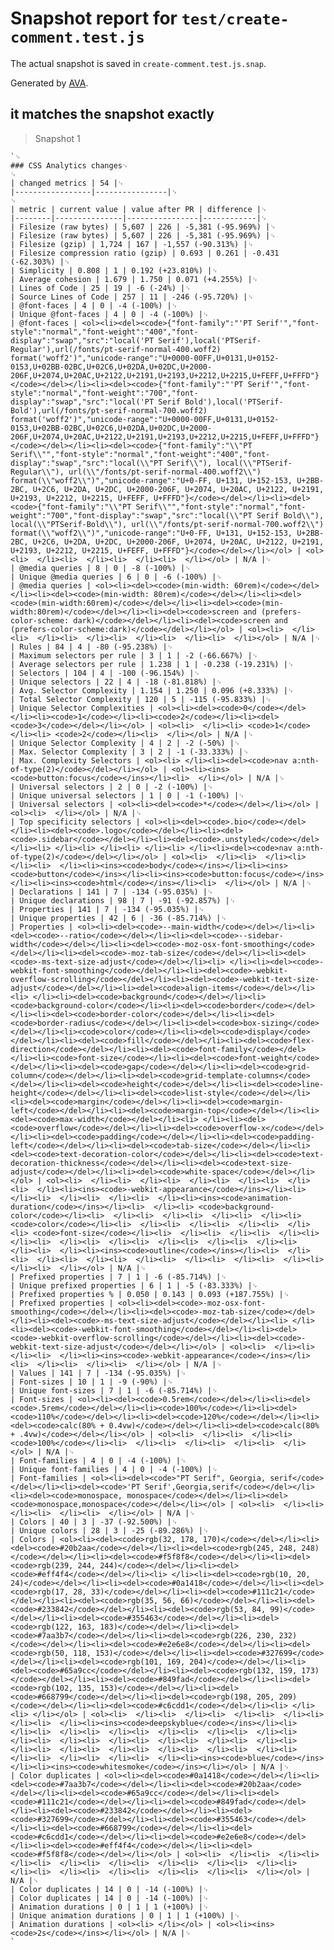 # Snapshot report for `test/create-comment.test.js`

The actual snapshot is saved in `create-comment.test.js.snap`.

Generated by [AVA](https://avajs.dev).

## it matches the snapshot exactly

> Snapshot 1

    `␊
    ### CSS Analytics changes␊
    ␊
    | changed metrics | 54 |␊
    |-----------------|----------------|␊
    ␊
    | metric | current value | value after PR | difference |␊
    |--------|---------------|----------------|------------|␊
    | Filesize (raw bytes) | 5,607 | 226 | -5,381 (-95.969%) |␊
    | Filesize (raw bytes) | 5,607 | 226 | -5,381 (-95.969%) |␊
    | Filesize (gzip) | 1,724 | 167 | -1,557 (-90.313%) |␊
    | Filesize compression ratio (gzip) | 0.693 | 0.261 | -0.431 (-62.303%) |␊
    | Simplicity | 0.808 | 1 | 0.192 (+23.810%) |␊
    | Average cohesion | 1.679 | 1.750 | 0.071 (+4.255%) |␊
    | Lines of Code | 25 | 19 | -6 (-24%) |␊
    | Source Lines of Code | 257 | 11 | -246 (-95.720%) |␊
    | @font-faces | 4 | 0 | -4 (-100%) |␊
    | Unique @font-faces | 4 | 0 | -4 (-100%) |␊
    | @font-faces | <ol><li><del><code>{"font-family":"'PT Serif'","font-style":"normal","font-weight":"400","font-display":"swap","src":"local('PT Serif'),local('PTSerif-Regular'),url(/fonts/pt-serif-normal-400.woff2) format('woff2')","unicode-range":"U+0000-00FF,U+0131,U+0152-0153,U+02BB-02BC,U+02C6,U+02DA,U+02DC,U+2000-206F,U+2074,U+20AC,U+2122,U+2191,U+2193,U+2212,U+2215,U+FEFF,U+FFFD"}</code></del></li><li><del><code>{"font-family":"'PT Serif'","font-style":"normal","font-weight":"700","font-display":"swap","src":"local('PT Serif Bold'),local('PTSerif-Bold'),url(/fonts/pt-serif-normal-700.woff2) format('woff2')","unicode-range":"U+0000-00FF,U+0131,U+0152-0153,U+02BB-02BC,U+02C6,U+02DA,U+02DC,U+2000-206F,U+2074,U+20AC,U+2122,U+2191,U+2193,U+2212,U+2215,U+FEFF,U+FFFD"}</code></del></li><li><del><code>{"font-family":"\\"PT Serif\\"","font-style":"normal","font-weight":"400","font-display":"swap","src":"local(\\"PT Serif\\"), local(\\"PTSerif-Regular\\"), url(\\"/fonts/pt-serif-normal-400.woff2\\") format(\\"woff2\\")","unicode-range":"U+0-FF, U+131, U+152-153, U+2BB-2BC, U+2C6, U+2DA, U+2DC, U+2000-206F, U+2074, U+20AC, U+2122, U+2191, U+2193, U+2212, U+2215, U+FEFF, U+FFFD"}</code></del></li><li><del><code>{"font-family":"\\"PT Serif\\"","font-style":"normal","font-weight":"700","font-display":"swap","src":"local(\\"PT Serif Bold\\"), local(\\"PTSerif-Bold\\"), url(\\"/fonts/pt-serif-normal-700.woff2\\") format(\\"woff2\\")","unicode-range":"U+0-FF, U+131, U+152-153, U+2BB-2BC, U+2C6, U+2DA, U+2DC, U+2000-206F, U+2074, U+20AC, U+2122, U+2191, U+2193, U+2212, U+2215, U+FEFF, U+FFFD"}</code></del></li></ol> | <ol><li>  </li><li>  </li><li>  </li><li>  </li></ol> | N/A |␊
    | @media queries | 8 | 0 | -8 (-100%) |␊
    | Unique @media queries | 6 | 0 | -6 (-100%) |␊
    | @media queries | <ol><li><del><code>(min-width: 60rem)</code></del></li><li><del><code>(min-width: 80rem)</code></del></li><li><del><code>(min-width:60rem)</code></del></li><li><del><code>(min-width:80rem)</code></del></li><li><del><code>screen and (prefers-color-scheme: dark)</code></del></li><li><del><code>screen and (prefers-color-scheme:dark)</code></del></li></ol> | <ol><li>  </li><li>  </li><li>  </li><li>  </li><li>  </li><li>  </li></ol> | N/A |␊
    | Rules | 84 | 4 | -80 (-95.238%) |␊
    | Maximum selectors per rule | 3 | 1 | -2 (-66.667%) |␊
    | Average selectors per rule | 1.238 | 1 | -0.238 (-19.231%) |␊
    | Selectors | 104 | 4 | -100 (-96.154%) |␊
    | Unique selectors | 22 | 4 | -18 (-81.818%) |␊
    | Avg. Selector Complexity | 1.154 | 1.250 | 0.096 (+8.333%) |␊
    | Total Selector Complexity | 120 | 5 | -115 (-95.833%) |␊
    | Unique Selector Complexities | <ol><li><del><code>0</code></del></li><li><code>1</code></li><li><code>2</code></li><li><del><code>3</code></del></li></ol> | <ol><li>  </li><li> <code>1</code></li><li> <code>2</code></li><li>  </li></ol> | N/A |␊
    | Unique Selector Complexity | 4 | 2 | -2 (-50%) |␊
    | Max. Selector Complexity | 3 | 2 | -1 (-33.333%) |␊
    | Max. Complexity Selectors | <ol><li> </li><li><del><code>nav a:nth-of-type(2)</code></del></li></ol> | <ol><li><ins><code>button:focus</code></ins></li><li>  </li></ol> | N/A |␊
    | Universal selectors | 2 | 0 | -2 (-100%) |␊
    | Unique universal selectors | 1 | 0 | -1 (-100%) |␊
    | Universal selectors | <ol><li><del><code>*</code></del></li></ol> | <ol><li>  </li></ol> | N/A |␊
    | Top specificity selectors | <ol><li><del><code>.bio</code></del></li><li><del><code>.logo</code></del></li><li><del><code>.sidebar</code></del></li><li><del><code>.unstyled</code></del></li><li> </li><li> </li><li> </li><li> </li><li><del><code>nav a:nth-of-type(2)</code></del></li></ol> | <ol><li>  </li><li>  </li><li>  </li><li>  </li><li><ins><code>body</code></ins></li><li><ins><code>button</code></ins></li><li><ins><code>button:focus</code></ins></li><li><ins><code>html</code></ins></li><li>  </li></ol> | N/A |␊
    | Declarations | 141 | 7 | -134 (-95.035%) |␊
    | Unique declarations | 98 | 7 | -91 (-92.857%) |␊
    | Properties | 141 | 7 | -134 (-95.035%) |␊
    | Unique properties | 42 | 6 | -36 (-85.714%) |␊
    | Properties | <ol><li><del><code>--main-width</code></del></li><li><del><code>--ratio</code></del></li><li><del><code>--sidebar-width</code></del></li><li><del><code>-moz-osx-font-smoothing</code></del></li><li><del><code>-moz-tab-size</code></del></li><li><del><code>-ms-text-size-adjust</code></del></li><li> </li><li><del><code>-webkit-font-smoothing</code></del></li><li><del><code>-webkit-overflow-scrolling</code></del></li><li><del><code>-webkit-text-size-adjust</code></del></li><li><del><code>align-items</code></del></li><li> </li><li><del><code>background</code></del></li><li><code>background-color</code></li><li><del><code>border</code></del></li><li><del><code>border-color</code></del></li><li><del><code>border-radius</code></del></li><li><del><code>box-sizing</code></del></li><li><code>color</code></li><li><del><code>display</code></del></li><li><del><code>fill</code></del></li><li><del><code>flex-direction</code></del></li><li><del><code>font-family</code></del></li><li><code>font-size</code></li><li><del><code>font-weight</code></del></li><li><del><code>gap</code></del></li><li><del><code>grid-column</code></del></li><li><del><code>grid-template-columns</code></del></li><li><del><code>height</code></del></li><li><del><code>line-height</code></del></li><li><del><code>list-style</code></del></li><li><del><code>margin</code></del></li><li><del><code>margin-left</code></del></li><li><del><code>margin-top</code></del></li><li><del><code>max-width</code></del></li><li> </li><li><del><code>overflow</code></del></li><li><del><code>overflow-x</code></del></li><li><del><code>padding</code></del></li><li><del><code>padding-left</code></del></li><li><del><code>tab-size</code></del></li><li><del><code>text-decoration-color</code></del></li><li><del><code>text-decoration-thickness</code></del></li><li><del><code>text-size-adjust</code></del></li><li><del><code>white-space</code></del></li></ol> | <ol><li>  </li><li>  </li><li>  </li><li>  </li><li>  </li><li>  </li><li><ins><code>-webkit-appearance</code></ins></li><li>  </li><li>  </li><li>  </li><li>  </li><li><ins><code>animation-duration</code></ins></li><li>  </li><li> <code>background-color</code></li><li>  </li><li>  </li><li>  </li><li>  </li><li> <code>color</code></li><li>  </li><li>  </li><li>  </li><li>  </li><li> <code>font-size</code></li><li>  </li><li>  </li><li>  </li><li>  </li><li>  </li><li>  </li><li>  </li><li>  </li><li>  </li><li>  </li><li>  </li><li><ins><code>outline</code></ins></li><li>  </li><li>  </li><li>  </li><li>  </li><li>  </li><li>  </li><li>  </li><li>  </li><li>  </li></ol> | N/A |␊
    | Prefixed properties | 7 | 1 | -6 (-85.714%) |␊
    | Unique prefixed properties | 6 | 1 | -5 (-83.333%) |␊
    | Prefixed properties % | 0.050 | 0.143 | 0.093 (+187.755%) |␊
    | Prefixed properties | <ol><li><del><code>-moz-osx-font-smoothing</code></del></li><li><del><code>-moz-tab-size</code></del></li><li><del><code>-ms-text-size-adjust</code></del></li><li> </li><li><del><code>-webkit-font-smoothing</code></del></li><li><del><code>-webkit-overflow-scrolling</code></del></li><li><del><code>-webkit-text-size-adjust</code></del></li></ol> | <ol><li>  </li><li>  </li><li>  </li><li><ins><code>-webkit-appearance</code></ins></li><li>  </li><li>  </li><li>  </li></ol> | N/A |␊
    | Values | 141 | 7 | -134 (-95.035%) |␊
    | Font-sizes | 10 | 1 | -9 (-90%) |␊
    | Unique font-sizes | 7 | 1 | -6 (-85.714%) |␊
    | Font-sizes | <ol><li><del><code>0.5rem</code></del></li><li><del><code>.5rem</code></del></li><li><code>100%</code></li><li><del><code>110%</code></del></li><li><del><code>120%</code></del></li><li><del><code>calc(80% + 0.4vw)</code></del></li><li><del><code>calc(80% + .4vw)</code></del></li></ol> | <ol><li>  </li><li>  </li><li> <code>100%</code></li><li>  </li><li>  </li><li>  </li><li>  </li></ol> | N/A |␊
    | Font-families | 4 | 0 | -4 (-100%) |␊
    | Unique font-families | 4 | 0 | -4 (-100%) |␊
    | Font-families | <ol><li><del><code>"PT Serif", Georgia, serif</code></del></li><li><del><code>'PT Serif',Georgia,serif</code></del></li><li><del><code>monospace, monospace</code></del></li><li><del><code>monospace,monospace</code></del></li></ol> | <ol><li>  </li><li>  </li><li>  </li><li>  </li></ol> | N/A |␊
    | Colors | 40 | 3 | -37 (-92.500%) |␊
    | Unique colors | 28 | 3 | -25 (-89.286%) |␊
    | Colors | <ol><li><del><code>rgb(32, 178, 170)</code></del></li><li><del><code>#20b2aa</code></del></li><li><del><code>rgb(245, 248, 248)</code></del></li><li><del><code>#f5f8f8</code></del></li><li><del><code>rgb(239, 244, 244)</code></del></li><li><del><code>#eff4f4</code></del></li><li> </li><li><del><code>rgb(10, 20, 24)</code></del></li><li><del><code>#0a1418</code></del></li><li><del><code>rgb(17, 28, 33)</code></del></li><li><del><code>#111c21</code></del></li><li><del><code>rgb(35, 56, 66)</code></del></li><li><del><code>#233842</code></del></li><li><del><code>rgb(53, 84, 99)</code></del></li><li><del><code>#355463</code></del></li><li><del><code>rgb(122, 163, 183)</code></del></li><li><del><code>#7aa3b7</code></del></li><li><del><code>rgb(226, 230, 232)</code></del></li><li><del><code>#e2e6e8</code></del></li><li><del><code>rgb(50, 118, 153)</code></del></li><li><del><code>#327699</code></del></li><li><del><code>rgb(101, 169, 204)</code></del></li><li><del><code>#65a9cc</code></del></li><li><del><code>rgb(132, 159, 173)</code></del></li><li><del><code>#849fad</code></del></li><li><del><code>rgb(102, 135, 153)</code></del></li><li><del><code>#668799</code></del></li><li><del><code>rgb(198, 205, 209)</code></del></li><li><del><code>#c6cdd1</code></del></li><li> </li><li> </li></ol> | <ol><li>  </li><li>  </li><li>  </li><li>  </li><li>  </li><li>  </li><li><ins><code>deepskyblue</code></ins></li><li>  </li><li>  </li><li>  </li><li>  </li><li>  </li><li>  </li><li>  </li><li>  </li><li>  </li><li>  </li><li>  </li><li>  </li><li>  </li><li>  </li><li>  </li><li>  </li><li>  </li><li>  </li><li>  </li><li>  </li><li>  </li><li>  </li><li><ins><code>blue</code></ins></li><li><ins><code>whitesmoke</code></ins></li></ol> | N/A |␊
    | Color duplicates | <ol><li><del><code>#0a1418</code></del></li><li><del><code>#7aa3b7</code></del></li><li><del><code>#20b2aa</code></del></li><li><del><code>#65a9cc</code></del></li><li><del><code>#111c21</code></del></li><li><del><code>#849fad</code></del></li><li><del><code>#233842</code></del></li><li><del><code>#327699</code></del></li><li><del><code>#355463</code></del></li><li><del><code>#668799</code></del></li><li><del><code>#c6cdd1</code></del></li><li><del><code>#e2e6e8</code></del></li><li><del><code>#eff4f4</code></del></li><li><del><code>#f5f8f8</code></del></li></ol> | <ol><li>  </li><li>  </li><li>  </li><li>  </li><li>  </li><li>  </li><li>  </li><li>  </li><li>  </li><li>  </li><li>  </li><li>  </li><li>  </li><li>  </li></ol> | N/A |␊
    | Color duplicates | 14 | 0 | -14 (-100%) |␊
    | Color duplicates | 14 | 0 | -14 (-100%) |␊
    | Animation durations | 0 | 1 | 1 (+100%) |␊
    | Unique animation durations | 0 | 1 | 1 (+100%) |␊
    | Animation durations | <ol><li> </li></ol> | <ol><li><ins><code>2s</code></ins></li></ol> | N/A |␊
    `
